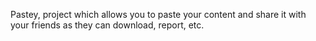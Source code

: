 Pastey, project which allows you to paste your content and share it with your friends as they can download, report, etc. 
